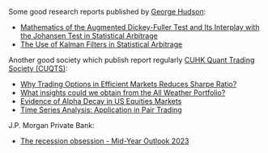 Some good research reports published by [George Hudson](https://www.linkedin.com/in/gdhudson2002/):


- [Mathematics of the Augmented Dickey-Fuller Test and Its Interplay
with the Johansen Test in Statistical Arbitrage](https://media.licdn.com/dms/document/media/D4E1FAQHTOjrlDGahfw/feedshare-document-cloud-pdf-analyzed/0/1683802039343?e=1687996800&v=beta&t=FdC8h47yDhR-Zi1JCLfGiqoGlqEHP7xRe62g9tqQvjg)
- [The Use of Kalman Filters in Statistical
Arbitrage](https://media.licdn.com/dms/document/media/D4E1FAQF6HQB_illBlg/feedshare-document-cloud-pdf-analyzed/0/1686913493507?e=1687996800&v=beta&t=5O3A_JHuv3m51Z_GMgCx2oxa-d2flqjMSMw1YJUsxEw)

Another good society which publish report regularly [CUHK Quant Trading Society (CUQTS)](https://www.linkedin.com/company/cuhk-quant-trading-society-cutqs/posts/?feedView=all):

- [Why Trading Options in Efficient
Markets Reduces Sharpe Ratio?](https://media.licdn.com/dms/document/media/C561FAQG3WQY_UxuAyw/feedshare-document-pdf-analyzed/0/1676875512813?e=1687996800&v=beta&t=0LabsD-uLUK7GDljJewutPc2V5CVLeUP4dvOJhTVoxQ)
- [What insights could we obtain from the All
Weather Portfolio?](https://media.licdn.com/dms/document/media/D561FAQGr-aem3lqwew/feedshare-document-pdf-analyzed/0/1682487237060?e=1687996800&v=beta&t=61kdlQHmapyBjW39W-YN-a11nqA4BZL4CYRqd5ZlGTs)
- [Evidence of Alpha Decay in US
Equities Markets](https://media.licdn.com/dms/document/media/C561FAQGVnQVqhZqUkg/feedshare-document-pdf-analyzed/0/1679547448100?e=1687996800&v=beta&t=psswyqChCcTBPxnr0M_pwT0uSHp8wtJt6fZI1jF-2rM)
- [Time Series Analysis: Application in Pair Trading](https://media.licdn.com/dms/document/media/D561FAQEBKBXAF2CT-g/feedshare-document-pdf-analyzed/0/1684048541135?e=1687996800&v=beta&t=iN9jIpl2-HljA_52HvOGuExacQaxRJPP_qvmEJiPEI0)

J.P. Morgan Private Bank:
- [The recession obsession - Mid-Year Outlook 2023](https://media.licdn.com/dms/document/media/D561FAQFBDJC30Sbv5w/feedshare-document-pdf-analyzed/0/1686977094719?e=1687996800&v=beta&t=BlY6dsdf_MqEsz7I8liH6SoP1tiVKn6iV5oLZnoyECg)
